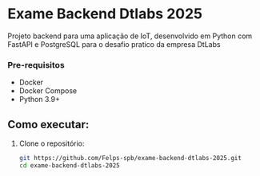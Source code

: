 # Exame Backend Dtlabs 2025

Projeto backend para uma aplicação de IoT, desenvolvido em Python com FastAPI e PostgreSQL para o desafio pratico da empresa DtLabs

### Pre-requisitos

- Docker
- Docker Compose
- Python 3.9+

## Como executar:

1. Clone o repositório:
   ```bash
   git https://github.com/Felps-spb/exame-backend-dtlabs-2025.git
   cd exame-backend-dtlabs-2025
